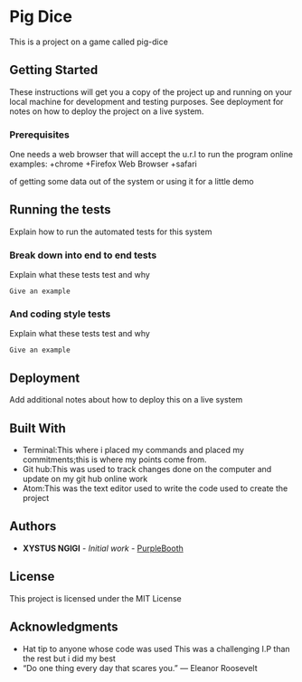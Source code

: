 # Pig Dice

This is a project on a game called pig-dice

## Getting Started

These instructions will get you a copy of the project up and running on your local machine for development and testing purposes. See deployment for notes on how to deploy the project on a live system.

### Prerequisites
One needs a web browser that will accept the u.r.l to run the program online
 examples:
   +chrome
   +Firefox Web Browser
   +safari

 of getting some data out of the system or using it for a little demo

## Running the tests

Explain how to run the automated tests for this system

### Break down into end to end tests

Explain what these tests test and why

```
Give an example
```

### And coding style tests

Explain what these tests test and why

```
Give an example
```

## Deployment

Add additional notes about how to deploy this on a live system

## Built With

* Terminal:This where i placed my commands and placed my commitments;this is where my points come from.
* Git hub:This was used to track changes done on the computer and update on my git hub online work
* Atom:This was the text editor used to write the code used to create the project

## Authors

* **XYSTUS NGIGI** - *Initial work* - [PurpleBooth](https://xystus45.github.io/pig-dice.io/. )

## License
This project is licensed under the MIT License

## Acknowledgments

* Hat tip to anyone whose code was used  This was a challenging I.P than the rest but i did my best
* “Do one thing every day that scares you.”
― Eleanor Roosevelt

